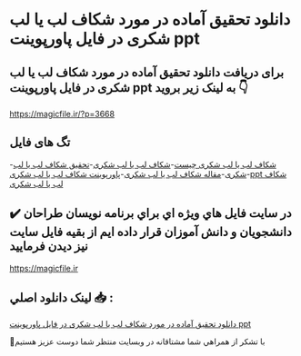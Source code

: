 # دانلود تحقیق آماده در مورد شکاف لب یا لب شکری در فایل پاورپوینت ppt

## برای دریافت دانلود تحقیق آماده در مورد شکاف لب یا لب شکری در فایل پاورپوینت ppt به لینک زیر بروید 👇

https://magicfile.ir/?p=3668

## تگ های فایل

-[شکاف لب یا لب شکری چیست](https://magicfile.ir/product/%d8%aa%d8%ad%d9%82%db%8c%d9%82-%d8%b4%da%a9%d8%a7%d9%81-%d9%84%d8%a8-%db%8c%d8%a7-%d9%84%d8%a8-%d8%b4%da%a9%d8%b1%db%8c-%d9%be%d8%a7%d9%88%d8%b1%d9%be%d9%88%db%8c%d9%86%d8%aa/)-[شکاف لب یا لب شکری](https://magicfile.ir/product/%d8%aa%d8%ad%d9%82%db%8c%d9%82-%d8%b4%da%a9%d8%a7%d9%81-%d9%84%d8%a8-%db%8c%d8%a7-%d9%84%d8%a8-%d8%b4%da%a9%d8%b1%db%8c-%d9%be%d8%a7%d9%88%d8%b1%d9%be%d9%88%db%8c%d9%86%d8%aa/)-[تحقیق شکاف لب یا لب شکری](https://magicfile.ir/product/%d8%aa%d8%ad%d9%82%db%8c%d9%82-%d8%b4%da%a9%d8%a7%d9%81-%d9%84%d8%a8-%db%8c%d8%a7-%d9%84%d8%a8-%d8%b4%da%a9%d8%b1%db%8c-%d9%be%d8%a7%d9%88%d8%b1%d9%be%d9%88%db%8c%d9%86%d8%aa/)-[مقاله شکاف لب یا لب شکری](https://magicfile.ir/product/%d8%aa%d8%ad%d9%82%db%8c%d9%82-%d8%b4%da%a9%d8%a7%d9%81-%d9%84%d8%a8-%db%8c%d8%a7-%d9%84%d8%a8-%d8%b4%da%a9%d8%b1%db%8c-%d9%be%d8%a7%d9%88%d8%b1%d9%be%d9%88%db%8c%d9%86%d8%aa/)-[پاورپوینت شکاف لب یا لب شکری](https://magicfile.ir/product/%d8%aa%d8%ad%d9%82%db%8c%d9%82-%d8%b4%da%a9%d8%a7%d9%81-%d9%84%d8%a8-%db%8c%d8%a7-%d9%84%d8%a8-%d8%b4%da%a9%d8%b1%db%8c-%d9%be%d8%a7%d9%88%d8%b1%d9%be%d9%88%db%8c%d9%86%d8%aa/)-[ppt شکاف لب یا لب شکری](https://magicfile.ir/product/%d8%aa%d8%ad%d9%82%db%8c%d9%82-%d8%b4%da%a9%d8%a7%d9%81-%d9%84%d8%a8-%db%8c%d8%a7-%d9%84%d8%a8-%d8%b4%da%a9%d8%b1%db%8c-%d9%be%d8%a7%d9%88%d8%b1%d9%be%d9%88%db%8c%d9%86%d8%aa/)

## ✔️ در سايت فايل هاي ويژه اي براي برنامه نويسان طراحان دانشجويان و دانش آموزان قرار داده ايم از بقيه فايل سايت نيز ديدن فرماييد

https://magicfile.ir


## لينک دانلود اصلي 📥 :

[دانلود تحقیق آماده در مورد شکاف لب یا لب شکری در فایل پاورپوینت ppt](https://magicfile.ir/product/%d8%aa%d8%ad%d9%82%db%8c%d9%82-%d8%b4%da%a9%d8%a7%d9%81-%d9%84%d8%a8-%db%8c%d8%a7-%d9%84%d8%a8-%d8%b4%da%a9%d8%b1%db%8c-%d9%be%d8%a7%d9%88%d8%b1%d9%be%d9%88%db%8c%d9%86%d8%aa/) 


🙏با تشکر از همراهي شما مشتاقانه در وبسایت منتظر شما دوست عزیز هستیم

